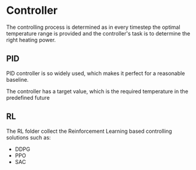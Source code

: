 # Controller
The controlling process is determined as in every timestep the optimal temperature range is provided and the controller's task is to determine the right heating power.

## PID
PID controller is so widely used, which makes it perfect for a reasonable baseline.

The controller has a target value, which is the required temperature in the predefined future

## RL
The RL folder collect the Reinforcement Learning based controlling solutions such as:
* DDPG
* PPO
* SAC
